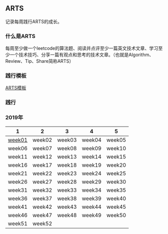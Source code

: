 ## ARTS
记录每周践行ARTS的成长。

### 什么是ARTS

每周至少做一个leetcode的算法题、阅读并点评至少一篇英文技术文章、学习至少一个技术技巧、分享一篇有观点和思考的技术文章。（也就是Algorithm、Review、Tip、Share简称ARTS）

### 践行模板

[ARTS模板](./template.md)

### 践行

### 2019年

| 1                       | 2      | 3      | 4      | 5      |
| ----------------------- | ------ | ------ | ------ | ------ |
| [week01](./2019/week01) | week02 | week03 | week04 | week05 |
| week06                  | week07 | week08 | week09 | week10 |
| week11                  | week12 | week13 | week14 | week15 |
| week16                  | week17 | week18 | week19 | week20 |
| week21                  | week22 | week23 | week24 | week25 |
| week26                  | week27 | week28 | week29 | week30 |
| week31                  | week32 | week33 | week34 | week35 |
| week36                  | week37 | week38 | week39 | week40 |
| week41                  | week42 | week43 | week44 | week45 |
| week46                  | week47 | week48 | week49 | week50 |
| week51                  | week52 |        |        |        |
